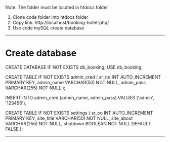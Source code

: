 
Note: The folder must be located in htdocs folder
1. Clone code folder into htdocs folder
2. Copy link: http://localhost/booking-hotel-php/
3. Use code mySQL create database

***********************************************************************
# Create database

CREATE DATABASE IF NOT EXISTS db_booking;
USE db_booking;

CREATE TABLE IF NOT EXISTS admin_cred (
    sr_no INT AUTO_INCREMENT PRIMARY KEY,
    admin_name VARCHAR(50) NOT NULL,
    admin_pass VARCHAR(255) NOT NULL
);

INSERT INTO admin_cred (admin_name, admin_pass) VALUES
('admin', '123456'),

CREATE TABLE IF NOT EXISTS settings (
    sr_co INT AUTO_INCREMENT PRIMARY KEY,
    site_title VARCHAR(50) NOT NULL,
    site_about VARCHAR(255) NOT NULL,
    shutdown BOOLEAN NOT NULL DEFAULT FALSE
);

***********************************************************************
